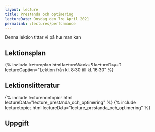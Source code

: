 ```yaml
---
layout: lecture
title: Prestanda och optimering
lectureDate: Onsdag den 7:e April 2021
permalink: /lectures/performance
---
```

Denna lektion tittar vi på hur man kan 

## Lektionsplan

{% include lectureplan.html lectureWeek=5 lectureDay=2 lectureCaption="Lektion från kl. 8:30 till kl. 16:30" %}

## Lektionslitteratur

{% include lecturenontopics.html lectureData="lecture_prestanda_och_optimering" %}
{% include lecturetopics.html lectureData="lecture_prestanda_och_optimering" %}

## Uppgift
